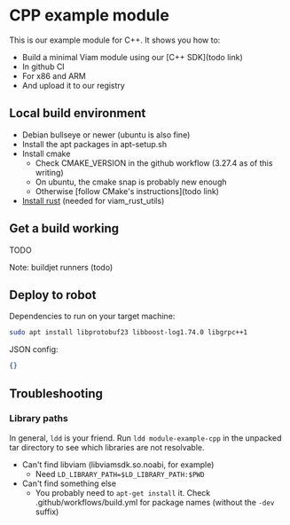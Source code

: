 # CPP example module

This is our example module for C++. It shows you how to:

- Build a minimal Viam module using our [C++ SDK](todo link)
- In github CI
- For x86 and ARM
- And upload it to our registry

## Local build environment

- Debian bullseye or newer (ubuntu is also fine)
- Install the apt packages in apt-setup.sh
- Install cmake
	- Check CMAKE_VERSION in the github workflow (3.27.4 as of this writing)
	- On ubuntu, the cmake snap is probably new enough
	- Otherwise [follow CMake's instructions](todo link)
- [Install rust](https://www.rust-lang.org/tools/install) (needed for viam_rust_utils)

## Get a build working

TODO

Note: buildjet runners (todo)

## Deploy to robot

Dependencies to run on your target machine:

```sh
sudo apt install libprotobuf23 libboost-log1.74.0 libgrpc++1
```

JSON config:

```json
{}
```

## Troubleshooting

### Library paths

In general, `ldd` is your friend. Run `ldd module-example-cpp` in the unpacked tar directory to see which libraries are not resolvable.

- Can't find libviam (libviamsdk.so.noabi, for example)
	- Need `LD_LIBRARY_PATH=$LD_LIBRARY_PATH:$PWD`
- Can't find something else
	- You probably need to `apt-get install` it. Check .github/workflows/build.yml for package names (without the `-dev` suffix)

